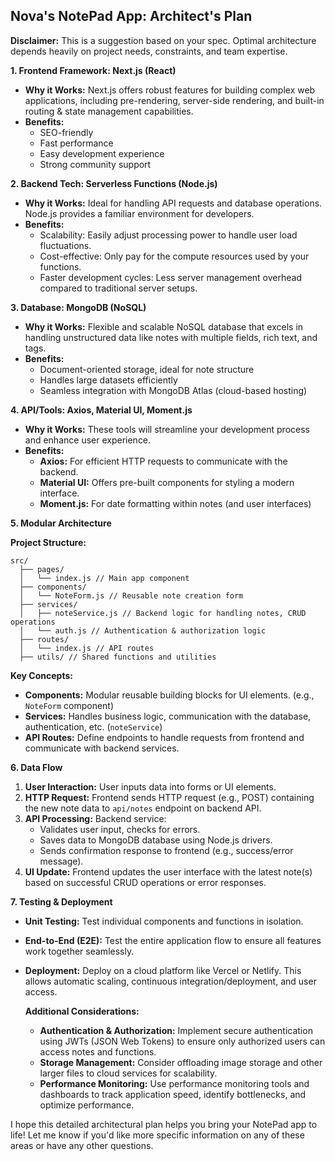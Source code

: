 ## Nova's NotePad App: Architect's Plan

**Disclaimer:** This is a suggestion based on your spec. Optimal architecture depends heavily on project needs, constraints, and team expertise.

**1. Frontend Framework: Next.js (React)**

* **Why it Works:** Next.js offers robust features for building complex web applications, including pre-rendering, server-side rendering, and built-in routing & state management capabilities.
* **Benefits:** 
    * SEO-friendly
    * Fast performance
    * Easy development experience 
    * Strong community support

**2. Backend Tech: Serverless Functions (Node.js)**

* **Why it Works:** Ideal for handling API requests and database operations. Node.js provides a familiar environment for developers.
* **Benefits:**
    * Scalability: Easily adjust processing power to handle user load fluctuations.
    * Cost-effective: Only pay for the compute resources used by your functions.
    * Faster development cycles: Less server management overhead compared to traditional server setups.

**3. Database: MongoDB (NoSQL)**

* **Why it Works:** Flexible and scalable NoSQL database that excels in handling unstructured data like notes with multiple fields, rich text, and tags. 
* **Benefits:**
    * Document-oriented storage, ideal for note structure
    * Handles large datasets efficiently
    * Seamless integration with MongoDB Atlas (cloud-based hosting)

**4. API/Tools: Axios, Material UI, Moment.js**

* **Why it Works:**  These tools will streamline your development process and enhance user experience. 
* **Benefits:**
   * **Axios:**  For efficient HTTP requests to communicate with the backend.
   * **Material UI:** Offers pre-built components for styling a modern interface.
   * **Moment.js:** For date formatting within notes (and user interfaces)


**5. Modular Architecture**

**Project Structure:**

```
src/
  ├── pages/
  │   └── index.js // Main app component
  ├── components/
  │   └── NoteForm.js // Reusable note creation form
  ├── services/ 
  │   ├── noteService.js // Backend logic for handling notes, CRUD operations
  │   └── auth.js // Authentication & authorization logic
  ├── routes/
  │   └── index.js // API routes
  ├── utils/ // Shared functions and utilities

```

**Key Concepts:**

* **Components:** Modular reusable building blocks for UI elements. (e.g., `NoteForm` component)
* **Services:** Handles business logic, communication with the database, authentication, etc. (`noteService`) 
* **API Routes:**  Define endpoints to handle requests from frontend and communicate with backend services.

**6. Data Flow**

1. **User Interaction:** User inputs data into forms or UI elements.
2. **HTTP Request:** Frontend sends HTTP request (e.g., POST) containing the new note data to `api/notes` endpoint on backend API. 
3. **API Processing:**  Backend service:
    * Validates user input, checks for errors.
    * Saves data to MongoDB database using Node.js drivers.
    * Sends confirmation response to frontend (e.g., success/error message). 
4. **UI Update:** Frontend updates the user interface with the latest note(s) based on successful CRUD operations or error responses.

**7. Testing & Deployment**


* **Unit Testing:**  Test individual components and functions in isolation. 
* **End-to-End (E2E):** Test the entire application flow to ensure all features work together seamlessly.
* **Deployment:** Deploy on a cloud platform like Vercel or Netlify. This allows automatic scaling, continuous integration/deployment, and user access.

  **Additional Considerations:** 

   * **Authentication & Authorization:** Implement secure authentication using JWTs (JSON Web Tokens) to ensure only authorized users can access notes and functions.
   * **Storage Management:** Consider offloading image storage and other larger files to cloud services for scalability.
   * **Performance Monitoring:**  Use performance monitoring tools and dashboards to track application speed, identify bottlenecks, and optimize performance. 
     
I hope this detailed architectural plan helps you bring your NotePad app to life! Let me know if you'd like more specific information on any of these areas or have any other questions.